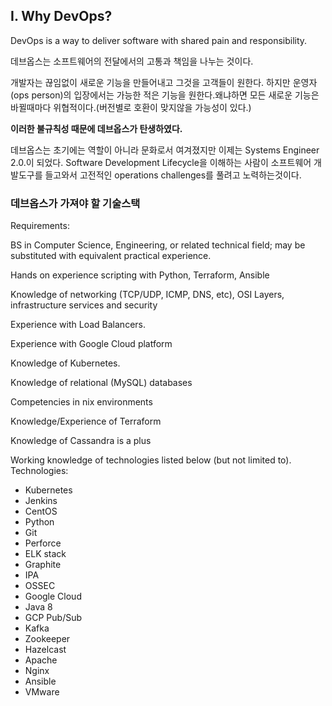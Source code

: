 ## I. Why DevOps?

DevOps is a way to deliver software with shared pain and responsibility.

데브옵스는 소프트웨어의 전달에서의 고통과 책임을 나누는 것이다.

개발자는 끊임없이 새로운 기능을 만들어내고 그것을 고객들이 원한다.
하지만 운영자 (ops person)의 입장에서는 가능한 적은 기능을 원한다.왜냐하면 모든 새로운 기능은 바뀔때마다 위협적이다.(버전별로 호환이 맞지않을 가능성이 있다.)


**이러한 불규칙성 때문에 데브옵스가 탄생하였다.**

데브옵스는 초기에는 역할이 아니라 문화로서 여겨졌지만 이제는 Systems Engineer 2.0.이 되었다.
Software Development Lifecycle을 이해하는 사람이 소프트웨어 개발도구를 들고와서 고전적인
operations challenges를 풀려고 노력하는것이다.


### 데브옵스가 가져야 할 기술스택

Requirements:

BS in Computer Science, Engineering, or related technical field; may be substituted with equivalent practical experience.

Hands on experience scripting with Python, Terraform, Ansible

Knowledge of networking (TCP/UDP, ICMP, DNS, etc), OSI Layers, infrastructure services and security

Experience with Load Balancers.

Experience with Google Cloud platform

Knowledge of Kubernetes.

Knowledge of relational (MySQL) databases

Competencies in nix environments

Knowledge/Experience of Terraform

Knowledge of Cassandra is a plus

Working knowledge of technologies listed below (but not limited to).
Technologies:

 - Kubernetes
 - Jenkins
 - CentOS
 - Python
 - Git
 - Perforce
 - ELK stack
 - Graphite
 - IPA
 - OSSEC
 - Google Cloud
 - Java 8
 - GCP Pub/Sub
 - Kafka
 - Zookeeper
 - Hazelcast
 - Apache
 - Nginx
 - Ansible
 - VMware
